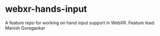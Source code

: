 # webxr-hands-input
A feature repo for working on hand input support in WebXR. Feature lead: Manish Goregaokar
